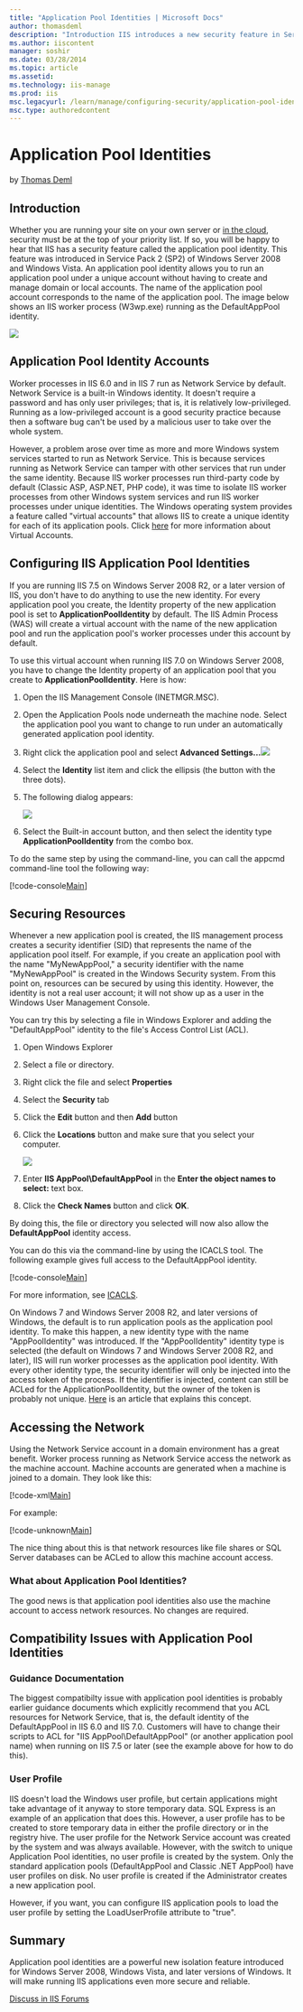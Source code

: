 ```yaml
---
title: "Application Pool Identities | Microsoft Docs"
author: thomasdeml
description: "Introduction IIS introduces a new security feature in Service Pack 2 (SP2) of Windows Server 2008 and Windows Vista. It's called Application Pool Identities...."
ms.author: iiscontent
manager: soshir
ms.date: 03/28/2014
ms.topic: article
ms.assetid: 
ms.technology: iis-manage
ms.prod: iis
msc.legacyurl: /learn/manage/configuring-security/application-pool-identities
msc.type: authoredcontent
---
```

Application Pool Identities
====================
by [Thomas Deml](https://github.com/thomasdeml)

## Introduction

Whether you are running your site on your own server or [in the cloud](https://www.windowsazure.com/en-us/documentation/services/web-sites/), security must be at the top of your priority list. If so, you will be happy to hear that IIS has a security feature called the application pool identity. This feature was introduced in Service Pack 2 (SP2) of Windows Server 2008 and Windows Vista. An application pool identity allows you to run an application pool under a unique account without having to create and manage domain or local accounts. The name of the application pool account corresponds to the name of the application pool. The image below shows an IIS worker process (W3wp.exe) running as the DefaultAppPool identity.

[![](application-pool-identities/_static/image3.jpg)](application-pool-identities/_static/image1.jpg)

## Application Pool Identity Accounts

Worker processes in IIS 6.0 and in IIS 7 run as Network Service by default. Network Service is a built-in Windows identity. It doesn't require a password and has only user privileges; that is, it is relatively low-privileged. Running as a low-privileged account is a good security practice because then a software bug can't be used by a malicious user to take over the whole system.

However, a problem arose over time as more and more Windows system services started to run as Network Service. This is because services running as Network Service can tamper with other services that run under the same identity. Because IIS worker processes run third-party code by default (Classic ASP, ASP.NET, PHP code), it was time to isolate IIS worker processes from other Windows system services and run IIS worker processes under unique identities. The Windows operating system provides a feature called "virtual accounts" that allows IIS to create a unique identity for each of its application pools. Click [here](https://technet.microsoft.com/en-us/library/dd548356.aspx "Virtual Accounts") for more information about Virtual Accounts.

## Configuring IIS Application Pool Identities

If you are running IIS 7.5 on Windows Server 2008 R2, or a later version of IIS, you don't have to do anything to use the new identity. For every application pool you create, the Identity property of the new application pool is set to **ApplicationPoolIdentity** by default. The IIS Admin Process (WAS) will create a virtual account with the name of the new application pool and run the application pool's worker processes under this account by default.

To use this virtual account when running IIS 7.0 on Windows Server 2008, you have to change the Identity property of an application pool that you create to **ApplicationPoolIdentity**. Here is how:

1. Open the IIS Management Console (INETMGR.MSC).
2. Open the Application Pools node underneath the machine node. Select the application pool you want to change to run under an automatically generated application pool identity.
3. Right click the application pool and select **Advanced Settings...**[![](application-pool-identities/_static/image6.jpg)](application-pool-identities/_static/image5.jpg)
4. Select the **Identity** list item and click the ellipsis (the button with the three dots).
5. The following dialog appears: 

    [![](application-pool-identities/_static/image8.jpg)](application-pool-identities/_static/image7.jpg)
6. Select the Built-in account button, and then select the identity type **ApplicationPoolIdentity** from the combo box.

To do the same step by using the command-line, you can call the appcmd command-line tool the following way:


[!code-console[Main](application-pool-identities/samples/sample1.cmd)]


## Securing Resources

Whenever a new application pool is created, the IIS management process creates a security identifier (SID) that represents the name of the application pool itself. For example, if you create an application pool with the name &quot;MyNewAppPool,&quot; a security identifier with the name &quot;MyNewAppPool&quot; is created in the Windows Security system. From this point on, resources can be secured by using this identity. However, the identity is not a real user account; it will not show up as a user in the Windows User Management Console.

You can try this by selecting a file in Windows Explorer and adding the &quot;DefaultAppPool&quot; identity to the file's Access Control List (ACL).

1. Open Windows Explorer
2. Select a file or directory.
3. Right click the file and select **Properties**
4. Select the **Security** tab
5. Click the **Edit** button and then **Add** button
6. Click the **Locations** button and make sure that you select your computer. 

    [![](application-pool-identities/_static/image11.jpg)](application-pool-identities/_static/image9.jpg)
7. Enter **IIS AppPool\DefaultAppPool** in the **Enter the object names to select:** text box.
8. Click the **Check Names** button and click **OK**.

By doing this, the file or directory you selected will now also allow the **DefaultAppPool** identity access.

You can do this via the command-line by using the ICACLS tool. The following example gives full access to the DefaultAppPool identity.


[!code-console[Main](application-pool-identities/samples/sample2.cmd)]

For more information, see [ICACLS](https://technet.microsoft.com/en-us/library/cc753525.aspx). 

On Windows 7 and Windows Server 2008 R2, and later versions of Windows, the default is to run application pools as the application pool identity. To make this happen, a new identity type with the name &quot;AppPoolIdentity&quot; was introduced. If the &quot;AppPoolIdentity&quot; identity type is selected (the default on Windows 7 and Windows Server 2008 R2, and later), IIS will run worker processes as the application pool identity. With every other identity type, the security identifier will only be injected into the access token of the process. If the identifier is injected, content can still be ACLed for the ApplicationPoolIdentity, but the owner of the token is probably not unique. [Here](http://adopenstatic.com/cs/blogs/ken/archive/2008/01/29/15759.aspx "AppPool isolation") is an article that explains this concept.

## Accessing the Network

Using the Network Service account in a domain environment has a great benefit. Worker process running as Network Service access the network as the machine account. Machine accounts are generated when a machine is joined to a domain. They look like this:

[!code-xml[Main](application-pool-identities/samples/sample3.xml)]

For example:

[!code-unknown[Main](application-pool-identities/samples/sample-127018-4.unknown)]

The nice thing about this is that network resources like file shares or SQL Server databases can be ACLed to allow this machine account access.

### What about Application Pool Identities?

The good news is that application pool identities also use the machine account to access network resources. No changes are required.

## Compatibility Issues with Application Pool Identities

### Guidance Documentation

The biggest compatibilty issue with application pool identities is probably earlier guidance documents which explicitly recommend that you ACL resources for Network Service, that is, the default identity of the DefaultAppPool in IIS 6.0 and IIS 7.0. Customers will have to change their scripts to ACL for &quot;IIS AppPool\DefaultAppPool&quot; (or another application pool name) when running on IIS 7.5 or later (see the example above for how to do this).

### User Profile

IIS doesn't load the Windows user profile, but certain applications might take advantage of it anyway to store temporary data. SQL Express is an example of an application that does this. However, a user profile has to be created to store temporary data in either the profile directory or in the registry hive. The user profile for the Network Service account was created by the system and was always available. However, with the switch to unique Application Pool identities, no user profile is created by the system. Only the standard application pools (DefaultAppPool and Classic .NET AppPool) have user profiles on disk. No user profile is created if the Administrator creates a new application pool.

However, if you want, you can configure IIS application pools to load the user profile by setting the LoadUserProfile attribute to &quot;true&quot;.

## Summary

Application pool identities are a powerful new isolation feature introduced for Windows Server 2008, Windows Vista, and later versions of Windows. It will make running IIS applications even more secure and reliable.
  
  
[Discuss in IIS Forums](https://forums.iis.net/1043.aspx)